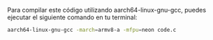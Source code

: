Para compilar este código utilizando aarch64-linux-gnu-gcc, puedes ejecutar el siguiente comando en tu terminal:
```bash
aarch64-linux-gnu-gcc -march=armv8-a -mfpu=neon code.c
```